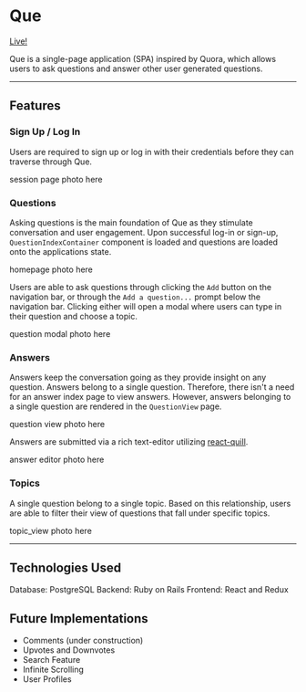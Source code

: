 # Que

[Live!](https://que-app.herokuapp.com/#/index)

Que is a single-page application (SPA) inspired by Quora, which allows users to ask questions and answer other user generated questions.

---

## Features

### Sign Up / Log In
Users are required to sign up or log in with their credentials before they can traverse through Que.

session page photo here

### Questions
Asking questions is the main foundation of Que as they stimulate conversation and user engagement.
Upon successful log-in or sign-up, `QuestionIndexContainer` component is loaded and questions are loaded
onto the applications state.

homepage photo here

Users are able to ask questions through clicking the `Add` button on the navigation bar, or
through the `Add a question...` prompt below the navigation bar. Clicking either will open a
modal where users can type in their question and choose a topic.

question modal photo here

### Answers
Answers keep the conversation going as they provide insight on any question. Answers belong to a
single question. Therefore, there isn't a need for an answer index page to view answers. However,
answers belonging to a single question are rendered in the `QuestionView` page.

question view photo here

Answers are submitted via a rich text-editor utilizing [react-quill](https://github.com/zenoamaro/react-quill).

answer editor photo here


### Topics
A single question belong to a single topic. Based on this relationship, users are able to
filter their view of questions that fall under specific topics.

topic_view photo here

---

## Technologies Used
Database: PostgreSQL
Backend: Ruby on Rails
Frontend: React and Redux

## Future Implementations
+ Comments (under construction)
+ Upvotes and Downvotes
+ Search Feature
+ Infinite Scrolling
+ User Profiles
